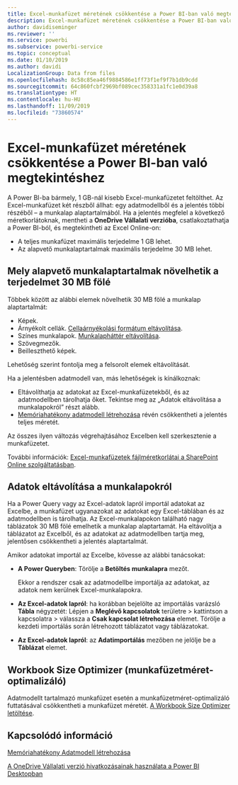 ```yaml
---
title: Excel-munkafüzet méretének csökkentése a Power BI-ban való megtekintéshez
description: Excel-munkafüzet méretének csökkentése a Power BI-ban való megtekintéshez
author: davidiseminger
ms.reviewer: ''
ms.service: powerbi
ms.subservice: powerbi-service
ms.topic: conceptual
ms.date: 01/10/2019
ms.author: davidi
LocalizationGroup: Data from files
ms.openlocfilehash: 8c58c85ea46f9884586e1ff73f1ef9f7b1db9cdd
ms.sourcegitcommit: 64c860fcbf2969bf089cec358331a1fc1e0d39a8
ms.translationtype: HT
ms.contentlocale: hu-HU
ms.lasthandoff: 11/09/2019
ms.locfileid: "73860574"
---
```

# <a name="reduce-the-size-of-an-excel-workbook-to-view-it-in-power-bi"></a>Excel-munkafüzet méretének csökkentése a Power BI-ban való megtekintéshez
A Power BI-ba bármely, 1 GB-nál kisebb Excel-munkafüzetet feltölthet. Az Excel-munkafüzet két részből állhat: egy adatmodellből és a jelentés többi részéből – a munkalap alaptartalmából. Ha a jelentés megfelel a következő méretkorlátoknak, mentheti a **OneDrive Vállalati verzióba**, csatlakoztathatja a Power BI-ból, és megtekintheti az Excel Online-on:

* A teljes munkafüzet maximális terjedelme 1 GB lehet.
* Az alapvető munkalaptartalmak maximális terjedelme 30 MB lehet.

## <a name="what-makes-core-worksheet-contents-larger-than-30-mb"></a>Mely alapvető munkalaptartalmak növelhetik a terjedelmet 30 MB fölé
Többek között az alábbi elemek növelhetik 30 MB fölé a munkalap alaptartalmát:

* Képek.
* Árnyékolt cellák. [Cellaárnyékolási formátum eltávolítása](https://support.office.com/article/Add-or-change-the-background-color-of-cells-ac10f131-b847-428f-b656-d65375fb815e).
* Színes munkalapok. [Munkalapháttér eltávolítása](https://support.office.com/article/add-or-remove-a-sheet-background-3577a762-8450-4556-96a2-cc265abc00a8).
* Szövegmezők.
* Beilleszthető képek.

Lehetőség szerint fontolja meg a felsorolt elemek eltávolítását. 

Ha a jelentésben adatmodell van, más lehetőségek is kínálkoznak: 

* Eltávolíthatja az adatokat az Excel-munkafüzetekből, és az adatmodellben tárolhatja őket. Tekintse meg az „Adatok eltávolítása a munkalapokról” részt alább. 
* [Memóriahatékony adatmodell létrehozása](https://support.office.com/article/Create-a-memory-efficient-Data-Model-using-Excel-2013-and-the-Power-Pivot-add-in-951c73a9-21c4-46ab-9f5e-14a2833b6a70) révén csökkentheti a jelentés teljes méretét.

Az összes ilyen változás végrehajtásához Excelben kell szerkesztenie a munkafüzetet.

További információk: [ Excel-munkafüzetek fájlméretkorlátai a SharePoint Online szolgáltatásban](https://support.office.com/article/File-size-limits-for-workbooks-in-SharePoint-Online-9e5bc6f8-018f-415a-b890-5452687b325e).

## <a name="remove-data-from-worksheets"></a>Adatok eltávolítása a munkalapokról
Ha a Power Query vagy az Excel-adatok lapról importál adatokat az Excelbe, a munkafüzet ugyanazokat az adatokat egy Excel-táblában és az adatmodellben is tárolhatja. Az Excel-munkalapokon található nagy táblázatok 30 MB fölé emelhetik a munkalap alaptartamát. Ha eltávolítja a táblázatot az Excelből, és az adatokat az adatmodellben tartja meg, jelentősen csökkentheti a jelentés alaptartalmát. 

Amikor adatokat importál az Excelbe, kövesse az alábbi tanácsokat:

* **A Power Queryben**: Törölje a **Betöltés munkalapra** mezőt.
  
  Ekkor a rendszer csak az adatmodellbe importálja az adatokat, az adatok nem kerülnek Excel-munkalapokra.
* **Az Excel-adatok lapról**: ha korábban bejelölte az importálás varázsló **Tábla** négyzetét: Lépjen a **Meglévő kapcsolatok** területre \> kattintson a kapcsolatra \> válassza a **Csak kapcsolat létrehozása** elemet. Törölje a kezdeti importálás során létrehozott táblázatot vagy táblázatokat.
* **Az Excel-adatok lapról**: az **Adatimportálás** mezőben ne jelölje be a **Táblázat** elemet.

## <a name="workbook-size-optimizer"></a>Workbook Size Optimizer (munkafüzetméret-optimalizáló)
Adatmodellt tartalmazó munkafüzet esetén a munkafüzetméret-optimalizáló futtatásával csökkentheti a munkafüzet méretét. [A Workbook Size Optimizer letöltése](https://www.microsoft.com/download/details.aspx?id=38793).

## <a name="related-info"></a>Kapcsolódó információ
[Memóriahatékony Adatmodell létrehozása](https://support.office.com/article/Create-a-memory-efficient-Data-Model-using-Excel-2013-and-the-Power-Pivot-add-in-951c73a9-21c4-46ab-9f5e-14a2833b6a70)

[A OneDrive Vállalati verzió hivatkozásainak használata a Power BI Desktopban](desktop-use-onedrive-business-links.md)


